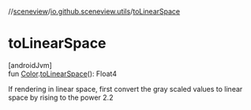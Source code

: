 //[sceneview](../../index.md)/[io.github.sceneview.utils](index.md)/[toLinearSpace](to-linear-space.md)

# toLinearSpace

[androidJvm]\
fun [Color](index.md#289679020%2FClasslikes%2F-1571379623).[toLinearSpace](to-linear-space.md)(): Float4

If rendering in linear space, first convert the gray scaled values to linear space by rising to the power 2.2
